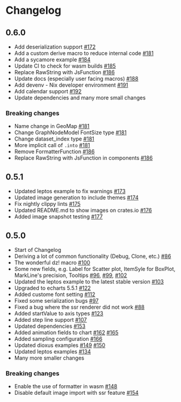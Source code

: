 # Changelog

## 0.6.0
- Add deserialization support [#172](https://github.com/yuankunzhang/charming/pull/172)
- Add a custom derive macro to reduce internal code [#181](https://github.com/yuankunzhang/charming/pull/181)
- Add a sycamore example [#184](https://github.com/yuankunzhang/charming/pull/184)
- Update CI to check for wasm builds [#185](https://github.com/yuankunzhang/charming/pull/185)
- Replace RawString with JsFunction [#186](https://github.com/yuankunzhang/charming/pull/186)
- Update docs (especially user facing macros) [#188](https://github.com/yuankunzhang/charming/pull/188)
- Add devenv - Nix developer environment [#191](https://github.com/yuankunzhang/charming/pull/191)
- Add calendar support [#192](https://github.com/yuankunzhang/charming/pull/192)
- Update dependencies and many more small changes

### Breaking changes
- Name change in GeoMap [#181](https://github.com/yuankunzhang/charming/pull/181)
- Change GraphNodeModel FontSize type [#181](https://github.com/yuankunzhang/charming/pull/181)
- Change dataset_index type [#181](https://github.com/yuankunzhang/charming/pull/181)
- More implicit call of `.into` [#181](https://github.com/yuankunzhang/charming/pull/181)
- Remove FormatterFunction [#186](https://github.com/yuankunzhang/charming/pull/186)
- Replace RawString with JsFunction in components [#186](https://github.com/yuankunzhang/charming/pull/186)

## 0.5.1
- Updated leptos example to fix warnings [#173](https://github.com/yuankunzhang/charming/pull/173)
- Updated image generation to include themes [#174](https://github.com/yuankunzhang/charming/pull/174)
- Fix nightly clippy lints [#175](https://github.com/yuankunzhang/charming/pull/175)
- Updated README.md to show images on crates.io [#176](https://github.com/yuankunzhang/charming/pull/176)
- Added image snapshot testing [#177](https://github.com/yuankunzhang/charming/pull/177)

## 0.5.0
- Start of Changelog
- Deriving a lot of common functionality (Debug, Clone, etc.) [#86](https://github.com/yuankunzhang/charming/pull/86)
- The wonderful dz! macro [#100](https://github.com/yuankunzhang/charming/pull/100)
- Some new fields, e.g. Label for Scatter plot, ItemSyle for BoxPlot, MarkLine's precision, Tooltips [#96](https://github.com/yuankunzhang/charming/pull/96), [#99](https://github.com/yuankunzhang/charming/pull/99), [#102](https://github.com/yuankunzhang/charming/pull/102)
- Updated the leptos example to the latest stable version [#103](https://github.com/yuankunzhang/charming/pull/103)
- Upgraded to echarts 5.5.1 [#122](https://github.com/yuankunzhang/charming/pull/122)
- Added custome font setting [#112](https://github.com/yuankunzhang/charming/pull/112)
- Fixed some serialization bugs [#97](https://github.com/yuankunzhang/charming/pull/97)
- Fixed a bug where the ssr renderer did not work [#88](https://github.com/yuankunzhang/charming/pull/88)
- Added startValue to axis types [#123](https://github.com/yuankunzhang/charming/pull/123)
- Added step line support [#107](https://github.com/yuankunzhang/charming/pull/107)
- Updated dependencies [#153](https://github.com/yuankunzhang/charming/pull/153)
- Added animation fields to chart [#162](https://github.com/yuankunzhang/charming/pull/162) [#165](https://github.com/yuankunzhang/charming/pull/165)
- Added sampling configuration [#166](https://github.com/yuankunzhang/charming/pull/166)
- Updated dioxus examples [#149](https://github.com/yuankunzhang/charming/pull/149) [#150](https://github.com/yuankunzhang/charming/pull/150)
- Updated leptos examples [#134](https://github.com/yuankunzhang/charming/pull/134)
- Many more smaller changes

### Breaking changes
- Enable the use of formatter in wasm [#148](https://github.com/yuankunzhang/charming/pull/148)
- Disable default image import with ssr feature [#154](https://github.com/yuankunzhang/charming/pull/154)
